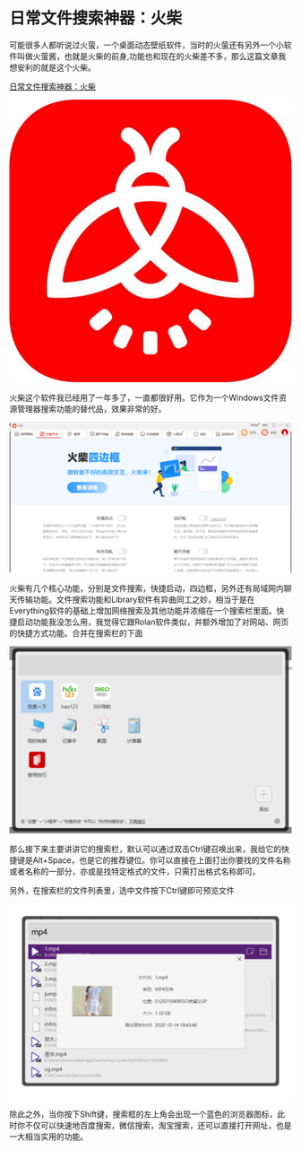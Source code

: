 # 日常文件搜索神器：火柴

可能很多人都听说过火萤，一个桌面动态壁纸软件，当时的火萤还有另外一个小软件叫做火萤酱，也就是火柴的前身,功能也和现在的火柴差不多，那么这篇文章我想安利的就是这个火柴。

[日常文件搜索神器：火柴]()

![%E6%97%A5%E5%B8%B8%E6%96%87%E4%BB%B6%E6%90%9C%E7%B4%A2%E7%A5%9E%E5%99%A8%EF%BC%9A%E7%81%AB%E6%9F%B4%20938f8ea961a341739e1f85f5f90117b7/Untitled.png](%E6%97%A5%E5%B8%B8%E6%96%87%E4%BB%B6%E6%90%9C%E7%B4%A2%E7%A5%9E%E5%99%A8%EF%BC%9A%E7%81%AB%E6%9F%B4%20938f8ea961a341739e1f85f5f90117b7/Untitled.png)

火柴这个软件我已经用了一年多了，一直都很好用。它作为一个Windows文件资源管理器搜索功能的替代品，效果非常的好。

![%E6%97%A5%E5%B8%B8%E6%96%87%E4%BB%B6%E6%90%9C%E7%B4%A2%E7%A5%9E%E5%99%A8%EF%BC%9A%E7%81%AB%E6%9F%B4%20938f8ea961a341739e1f85f5f90117b7/Untitled%201.png](%E6%97%A5%E5%B8%B8%E6%96%87%E4%BB%B6%E6%90%9C%E7%B4%A2%E7%A5%9E%E5%99%A8%EF%BC%9A%E7%81%AB%E6%9F%B4%20938f8ea961a341739e1f85f5f90117b7/Untitled%201.png)

火柴有几个核心功能，分别是文件搜索，快捷启动，四边框，另外还有局域网内聊天传输功能。文件搜索功能和Library软件有异曲同工之妙，相当于是在Everything软件的基础上增加网络搜索及其他功能并浓缩在一个搜索栏里面。快捷启动功能我没怎么用，我觉得它跟Rolan软件类似，并额外增加了对网站、网页的快捷方式功能。合并在搜索栏的下面

![%E6%97%A5%E5%B8%B8%E6%96%87%E4%BB%B6%E6%90%9C%E7%B4%A2%E7%A5%9E%E5%99%A8%EF%BC%9A%E7%81%AB%E6%9F%B4%20938f8ea961a341739e1f85f5f90117b7/Untitled%202.png](%E6%97%A5%E5%B8%B8%E6%96%87%E4%BB%B6%E6%90%9C%E7%B4%A2%E7%A5%9E%E5%99%A8%EF%BC%9A%E7%81%AB%E6%9F%B4%20938f8ea961a341739e1f85f5f90117b7/Untitled%202.png)

那么接下来主要讲讲它的搜索栏，默认可以通过双击Ctrl键召唤出来，我给它的快捷键是Alt+Space，也是它的推荐键位。你可以直接在上面打出你要找的文件名称或者名称的一部分，亦或是找特定格式的文件，只需打出格式名称即可。

另外，在搜索栏的文件列表里，选中文件按下Ctrl键即可预览文件

![%E6%97%A5%E5%B8%B8%E6%96%87%E4%BB%B6%E6%90%9C%E7%B4%A2%E7%A5%9E%E5%99%A8%EF%BC%9A%E7%81%AB%E6%9F%B4%20938f8ea961a341739e1f85f5f90117b7/Untitled%203.png](%E6%97%A5%E5%B8%B8%E6%96%87%E4%BB%B6%E6%90%9C%E7%B4%A2%E7%A5%9E%E5%99%A8%EF%BC%9A%E7%81%AB%E6%9F%B4%20938f8ea961a341739e1f85f5f90117b7/Untitled%203.png)

除此之外，当你按下Shift键，搜索框的左上角会出现一个蓝色的浏览器图标，此时你不仅可以快速地百度搜索，微信搜索，淘宝搜索，还可以直接打开网址，也是一大相当实用的功能。